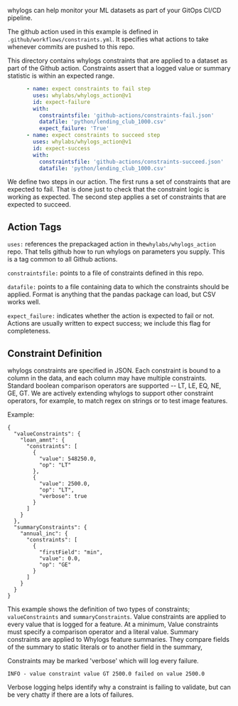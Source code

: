 
whylogs can help monitor your ML datasets as part of your GitOps CI/CD pipeline.

The github action used in this example is defined in `.github/workflows/constraints.yml`.
It specifies what actions to take whenever commits are pushed to this repo.

This directory contains whylogs constraints that are applied to a dataset as part of the Github action.
Constraints assert that a logged value or summary statistic is within an expected range.  

```yaml
      - name: expect constraints to fail step
        uses: whylabs/whylogs_action@v1
        id: expect-failure
        with:
          constraintsfile: 'github-actions/constraints-fail.json'
          datafile: 'python/lending_club_1000.csv'
          expect_failure: 'True'
      - name: expect constraints to succeed step
        uses: whylabs/whylogs_action@v1
        id: expect-success
        with:
          constraintsfile: 'github-actions/constraints-succeed.json'
          datafile: 'python/lending_club_1000.csv'
```

We define two steps in our action.  The first runs a set of constraints that are expected to fail.  That 
is done just to check that the constraint logic is working as expected.  The second step applies a set of constraints that are expected to succeed.

## Action Tags

`uses:` references the prepackaged action in the`whylabs/whylogs_action` repo.
That tells github how to run whylogs on parameters you supply.  This is a tag common to all Github actions.

`constraintsfile:` points to a file of constraints defined in this repo.

`datafile:` points to a file containing data to which the constraints should be applied.  Format 
is anything that the pandas package can load, but CSV works well.

`expect_failure:` indicates whether the action is expected to fail or not. Actions are usually 
written to expect success; we include this flag for completeness.

## Constraint Definition

whylogs constraints are specified in JSON. 
Each constraint is bound to a column in the data, and each column may have multiple constraints.
Standard boolean comparison operators are supported -- LT, LE, EQ, NE, GE, GT.
We are actively extending whylogs to support other constraint operators, for example, 
to match regex on strings or to test image features.

Example:
```
{
  "valueConstraints": {
    "loan_amnt": {
      "constraints": [
        {
          "value": 548250.0,
          "op": "LT"
        },
        {
          "value": 2500.0,
          "op": "LT",
          "verbose": true
        }
      ]
    }
  },
  "summaryConstraints": {
    "annual_inc": {
      "constraints": [
        {
          "firstField": "min",
          "value": 0.0,
          "op": "GE"
        }
      ]
    }
  }
}
```

This example shows the definition of two types of constraints; `valueConstraints` and `summaryConstraints`.
Value constraints are applied to every value that is logged for a feature. At a minimum, 
Value constraints must specify a comparison operator and a literal value.
Summary constraints are applied to Whylogs feature summaries. 
They compare fields of the summary to static literals or to another field in the summary,

Constraints may be marked 'verbose' which will log every failure.
```
INFO - value constraint value GT 2500.0 failed on value 2500.0
```
Verbose logging helps identify why a constraint is failing to validate, but can be very chatty if there are a lots of failures.



